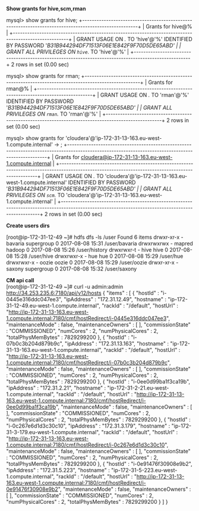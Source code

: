 <p>

<b>Show grants for hive,scm,rman</b>

mysql> show grants for hive;
+-----------------------------------------------------------------------------------------------------+
| Grants for hive@%                                                                                   |
+-----------------------------------------------------------------------------------------------------+
| GRANT USAGE ON *.* TO 'hive'@'%' IDENTIFIED BY PASSWORD '*B31B944294DF71513F06E1E842F9F70D5DE65ABD' |
| GRANT ALL PRIVILEGES ON `hive`.* TO 'hive'@'%'                                                      |
+-----------------------------------------------------------------------------------------------------+
2 rows in set (0.00 sec)

mysql> show grants for rman;
+-----------------------------------------------------------------------------------------------------+
| Grants for rman@%                                                                                   |
+-----------------------------------------------------------------------------------------------------+
| GRANT USAGE ON *.* TO 'rman'@'%' IDENTIFIED BY PASSWORD '*B31B944294DF71513F06E1E842F9F70D5DE65ABD' |
| GRANT ALL PRIVILEGES ON `rman`.* TO 'rman'@'%'                                                      |
+-----------------------------------------------------------------------------------------------------+
2 rows in set (0.00 sec)

mysql> show grants for 'cloudera'@'ip-172-31-13-163.eu-west-1.compute.internal'     -> ;
+---------------------------------------------------------------------------------------------------------------------------------------------------+
| Grants for cloudera@ip-172-31-13-163.eu-west-1.compute.internal                                                                                   |
+---------------------------------------------------------------------------------------------------------------------------------------------------+
| GRANT USAGE ON *.* TO 'cloudera'@'ip-172-31-13-163.eu-west-1.compute.internal' IDENTIFIED BY PASSWORD '*B31B944294DF71513F06E1E842F9F70D5DE65ABD' |
| GRANT ALL PRIVILEGES ON `scm`.* TO 'cloudera'@'ip-172-31-13-163.eu-west-1.compute.internal'                                                       |
+---------------------------------------------------------------------------------------------------------------------------------------------------+
2 rows in set (0.00 sec)

<b>Create users dirs</b>

[root@ip-172-31-12-49 ~]# hdfs dfs -ls /user
Found 6 items
drwxr-xr-x   - bavaria supergroup          0 2017-08-08 15:31 /user/bavaria
drwxrwxrwx   - mapred  hadoop              0 2017-08-08 15:26 /user/history
drwxrwxr-t   - hive    hive                0 2017-08-08 15:28 /user/hive
drwxrwxr-x   - hue     hue                 0 2017-08-08 15:29 /user/hue
drwxrwxr-x   - oozie   oozie               0 2017-08-08 15:29 /user/oozie
drwxr-xr-x   - saxony  supergroup          0 2017-08-08 15:32 /user/saxony


<b>CM api call </b>
</br>
[root@ip-172-31-12-49 ~]# curl -u admin:admin http://34.253.235.6:7180/api/v12/hosts
{
  "items" : [ {
    "hostId" : "i-0445e316ddc047ee3",
    "ipAddress" : "172.31.12.49",
    "hostname" : "ip-172-31-12-49.eu-west-1.compute.internal",
    "rackId" : "/default",
    "hostUrl" : "http://ip-172-31-13-163.eu-west-1.compute.internal:7180/cmf/hostRedirect/i-0445e316ddc047ee3",
    "maintenanceMode" : false,
    "maintenanceOwners" : [ ],
    "commissionState" : "COMMISSIONED",
    "numCores" : 2,
    "numPhysicalCores" : 2,
    "totalPhysMemBytes" : 7829299200
  }, {
    "hostId" : "i-07b0c3b204d879b9c",
    "ipAddress" : "172.31.13.163",
    "hostname" : "ip-172-31-13-163.eu-west-1.compute.internal",
    "rackId" : "/default",
    "hostUrl" : "http://ip-172-31-13-163.eu-west-1.compute.internal:7180/cmf/hostRedirect/i-07b0c3b204d879b9c",
    "maintenanceMode" : false,
    "maintenanceOwners" : [ ],
    "commissionState" : "COMMISSIONED",
    "numCores" : 2,
    "numPhysicalCores" : 2,
    "totalPhysMemBytes" : 7829299200
  }, {
    "hostId" : "i-0ee0d99ba1f3ca19b",
    "ipAddress" : "172.31.2.21",
    "hostname" : "ip-172-31-2-21.eu-west-1.compute.internal",
    "rackId" : "/default",
    "hostUrl" : "http://ip-172-31-13-163.eu-west-1.compute.internal:7180/cmf/hostRedirect/i-0ee0d99ba1f3ca19b",
    "maintenanceMode" : false,
    "maintenanceOwners" : [ ],
    "commissionState" : "COMMISSIONED",
    "numCores" : 2,
    "numPhysicalCores" : 2,
    "totalPhysMemBytes" : 7829299200
  }, {
    "hostId" : "i-0c267e6d1d3c30c10",
    "ipAddress" : "172.31.3.179",
    "hostname" : "ip-172-31-3-179.eu-west-1.compute.internal",
    "rackId" : "/default",
    "hostUrl" : "http://ip-172-31-13-163.eu-west-1.compute.internal:7180/cmf/hostRedirect/i-0c267e6d1d3c30c10",
    "maintenanceMode" : false,
    "maintenanceOwners" : [ ],
    "commissionState" : "COMMISSIONED",
    "numCores" : 2,
    "numPhysicalCores" : 2,
    "totalPhysMemBytes" : 7829299200
  }, {
    "hostId" : "i-0e91476f30908e9b2",
    "ipAddress" : "172.31.5.223",
    "hostname" : "ip-172-31-5-223.eu-west-1.compute.internal",
    "rackId" : "/default",
    "hostUrl" : "http://ip-172-31-13-163.eu-west-1.compute.internal:7180/cmf/hostRedirect/i-0e91476f30908e9b2",
    "maintenanceMode" : false,
    "maintenanceOwners" : [ ],
    "commissionState" : "COMMISSIONED",
    "numCores" : 2,
    "numPhysicalCores" : 2,
    "totalPhysMemBytes" : 7829299200
  } ]
}
</br>
</p>
